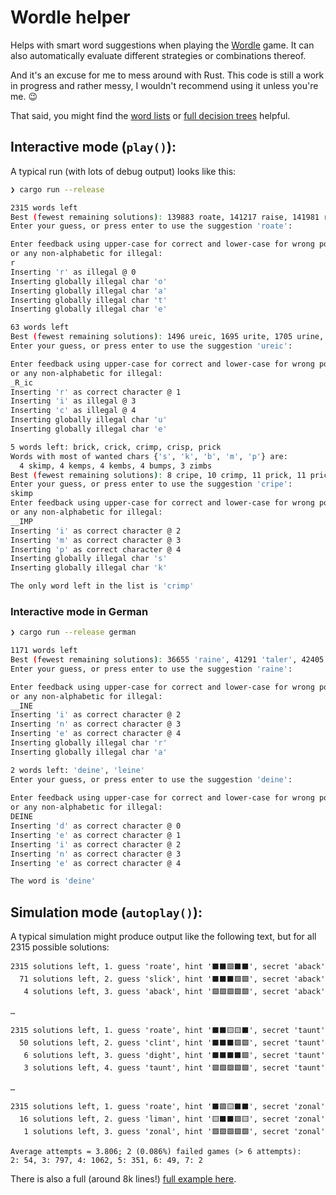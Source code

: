 # Wordle helper
Helps with smart word suggestions when playing the [Wordle](https://www.powerlanguage.co.uk/wordle/) game. It can also automatically evaluate different strategies or combinations thereof. 

And it's an excuse for me to mess around with Rust. This code is still a work in progress and rather messy, I wouldn't recommend using it unless you're me. 😉

That said, you might find the [word lists](data/wordlists) or [full decision trees](data/full_decision_trees) helpful.

## Interactive mode (`play()`):
A typical run (with lots of debug output) looks like this:

```sh
❯ cargo run --release

2315 words left
Best (fewest remaining solutions): 139883 roate, 141217 raise, 141981 raile, 144227 soare, 147525 arise
Enter your guess, or press enter to use the suggestion 'roate':

Enter feedback using upper-case for correct and lower-case for wrong positions,
or any non-alphabetic for illegal:
r
Inserting 'r' as illegal @ 0
Inserting globally illegal char 'o'
Inserting globally illegal char 'a'
Inserting globally illegal char 't'
Inserting globally illegal char 'e'

63 words left
Best (fewest remaining solutions): 1496 ureic, 1695 urite, 1705 urine, 1723 curie, 1817 arise
Enter your guess, or press enter to use the suggestion 'ureic':

Enter feedback using upper-case for correct and lower-case for wrong positions,
or any non-alphabetic for illegal:
_R_ic
Inserting 'r' as correct character @ 1
Inserting 'i' as illegal @ 3
Inserting 'c' as illegal @ 4
Inserting globally illegal char 'u'
Inserting globally illegal char 'e'

5 words left: brick, crick, crimp, crisp, prick
Words with most of wanted chars {'s', 'k', 'b', 'm', 'p'} are:
  4 skimp, 4 kemps, 4 kembs, 4 bumps, 3 zimbs
Best (fewest remaining solutions): 8 cripe, 10 crimp, 11 prick, 11 price, 11 crisp
Enter your guess, or press enter to use the suggestion 'cripe':
skimp
Enter feedback using upper-case for correct and lower-case for wrong positions,
or any non-alphabetic for illegal:
__IMP
Inserting 'i' as correct character @ 2
Inserting 'm' as correct character @ 3
Inserting 'p' as correct character @ 4
Inserting globally illegal char 's'
Inserting globally illegal char 'k'

The only word left in the list is 'crimp'
```

### Interactive mode in German
```sh
❯ cargo run --release german

1171 words left
Best (fewest remaining solutions): 36655 'raine', 41291 'taler', 42405 'raten', 42461 'laser', 42897 'reale'
Enter your guess, or press enter to use the suggestion 'raine':

Enter feedback using upper-case for correct and lower-case for wrong positions,
or any non-alphabetic for illegal:
__INE
Inserting 'i' as correct character @ 2
Inserting 'n' as correct character @ 3
Inserting 'e' as correct character @ 4
Inserting globally illegal char 'r'
Inserting globally illegal char 'a'

2 words left: 'deine', 'leine'
Enter your guess, or press enter to use the suggestion 'deine':
     
Enter feedback using upper-case for correct and lower-case for wrong positions,
or any non-alphabetic for illegal:
DEINE
Inserting 'd' as correct character @ 0
Inserting 'e' as correct character @ 1
Inserting 'i' as correct character @ 2
Inserting 'n' as correct character @ 3
Inserting 'e' as correct character @ 4

The word is 'deine'
```

## Simulation mode (`autoplay()`):
A typical simulation might produce output like the following text, but for all 2315 possible solutions:
```
2315 solutions left, 1. guess 'roate', hint '⬛⬛🟩⬛⬛', secret 'aback'
  71 solutions left, 2. guess 'slick', hint '⬛⬛⬛🟩🟩', secret 'aback'
   4 solutions left, 3. guess 'aback', hint '🟩🟩🟩🟩🟩', secret 'aback'

…

2315 solutions left, 1. guess 'roate', hint '⬛⬛🟨🟨⬛', secret 'taunt'
  50 solutions left, 2. guess 'clint', hint '⬛⬛⬛🟩🟩', secret 'taunt'
   6 solutions left, 3. guess 'dight', hint '⬛⬛⬛⬛🟩', secret 'taunt'
   3 solutions left, 4. guess 'taunt', hint '🟩🟩🟩🟩🟩', secret 'taunt'

…

2315 solutions left, 1. guess 'roate', hint '⬛🟩🟨⬛⬛', secret 'zonal'
  16 solutions left, 2. guess 'liman', hint '🟨⬛⬛🟩🟨', secret 'zonal'
   1 solutions left, 3. guess 'zonal', hint '🟩🟩🟩🟩🟩', secret 'zonal'

Average attempts = 3.806; 2 (0.086%) failed games (> 6 attempts):
2: 54, 3: 797, 4: 1062, 5: 351, 6: 49, 7: 2
```

There is also a full (around 8k lines!) [full example here](data/simulation_example.txt).